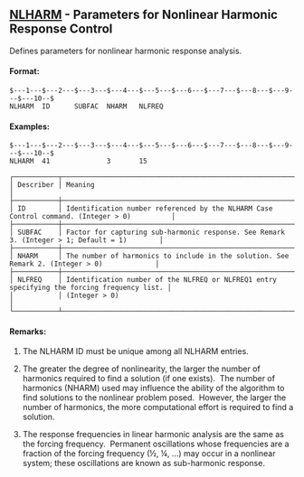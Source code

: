 ## [NLHARM](https://help.hexagonmi.com/bundle/MSC_Nastran_2022.4/page/Nastran_Combined_Book/qrg/bulkno/TOC.NLHARM.xhtml) - Parameters for Nonlinear Harmonic Response Control

Defines parameters for nonlinear harmonic response analysis.

#### Format:

```nastran
$---1---$---2---$---3---$---4---$---5---$---6---$---7---$---8---$---9---$---10--$
NLHARM  ID      SUBFAC  NHARM   NLFREQ                                          
```
#### Examples:

```nastran
$---1---$---2---$---3---$---4---$---5---$---6---$---7---$---8---$---9---$---10--$
NLHARM  41              3       15                                              
```
```text
┌───────────┬─────────────────────────────────────────────────────────────────────────────────────────────┐
│ Describer │ Meaning                                                                                     │
├───────────┼─────────────────────────────────────────────────────────────────────────────────────────────┤
│ ID        │ Identification number referenced by the NLHARM Case Control command. (Integer > 0)          │
├───────────┼─────────────────────────────────────────────────────────────────────────────────────────────┤
│ SUBFAC    │ Factor for capturing sub-harmonic response. See Remark 3. (Integer > 1; Default = 1)        │
├───────────┼─────────────────────────────────────────────────────────────────────────────────────────────┤
│ NHARM     │ The number of harmonics to include in the solution. See Remark 2. (Integer > 0)             │
├───────────┼─────────────────────────────────────────────────────────────────────────────────────────────┤
│ NLFREQ    │ Identification number of the NLFREQ or NLFREQ1 entry specifying the forcing frequency list. │
│           │ (Integer > 0)                                                                               │
└───────────┴─────────────────────────────────────────────────────────────────────────────────────────────┘
```
#### Remarks:

1. The NLHARM ID must be unique among all NLHARM entries.

2. The greater the degree of nonlinearity, the larger the number of harmonics required to find a solution (if one exists).  The number of harmonics (NHARM) used may influence the ability of the algorithm to find solutions to the nonlinear problem posed.  However, the larger the number of harmonics, the more computational effort is required to find a solution.

3. The response frequencies in linear harmonic analysis are the same as the forcing frequency.  Permanent oscillations whose frequencies are a fraction of the forcing frequency (½, ¼, ...) may occur in a nonlinear system; these oscillations are known as sub-harmonic response.

